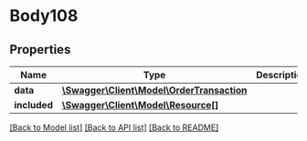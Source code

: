 # Body108

## Properties
Name | Type | Description | Notes
------------ | ------------- | ------------- | -------------
**data** | [**\Swagger\Client\Model\OrderTransaction**](OrderTransaction.md) |  | [optional] 
**included** | [**\Swagger\Client\Model\Resource[]**](Resource.md) |  | [optional] 

[[Back to Model list]](../../README.md#documentation-for-models) [[Back to API list]](../../README.md#documentation-for-api-endpoints) [[Back to README]](../../README.md)

